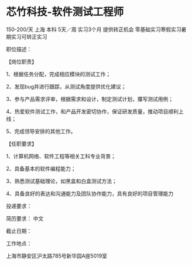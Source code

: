 # 芯竹科技-软件测试工程师

150-200/天 上海 本科 5天／周 实习3个月 提供转正机会
零基础实习寒假实习暑期实习可转正实习

职位描述：

【岗位职责】

1、根据任务分配，完成相应模块的测试工作；

2、发现bug并进行跟踪，从测试角度提供优化建议；

3、参与产品需求评审，根据需求和设计，制定测试计划，攥写测试用例；

4、热爱软件测试工作，和产品开发密切协作，保证研发质量，推动项目顺利上线；

5、完成领导安排的其他工作。

【任职要求】

1、计算机网络、软件工程等相关工科专业背景；

2、具备基本的软件编程能力；

3、熟悉测试基础理论，如黑盒和白盒测试方法；

4、具备良好的表达和沟通能力及团队协作能力，具有良好的项目管理能力

投递要求：

简历要求： 中文

截止日期：

工作地点：

上海市静安区沪太路785号新华园A座5019室